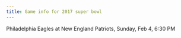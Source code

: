```yaml
---
title: Game info for 2017 super bowl
---
```

Philadelphia Eagles at New England Patriots, Sunday, Feb 4, 6:30 PM


